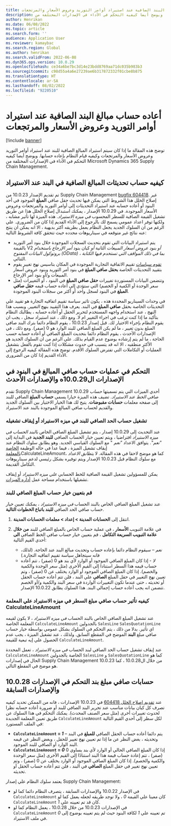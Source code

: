 ```yaml
---
title: أعاده حساب مبالغ البند الصافية عند استيراد أوامر التوريد وعروض الأسعار والمرتجعات
description: توضح هذه المقالة ما إذا كان سيتم استيراد المبالغ الصافية للبند عند استيراد أوامر التوريد وعروض الأسعار والمرتجعات وكيفيه قيام النظام بإعاده حسابها. ويوضح أيضا كيفيه التحكم في الأداء في الإصدارات المختلفة من Microsoft Dynamics 365 Supply Chain Management.
author: Henrikan
ms.date: 06/08/2022
ms.topic: article
ms.search.form: ''
audience: Application User
ms.reviewer: kamaybac
ms.search.region: Global
ms.author: henrikan
ms.search.validFrom: 2022-06-08
ms.dyn365.ops.version: 10.0.29
ms.openlocfilehash: ce34a6be7bc3d14e23bdd8769aa71dc035b983b3
ms.sourcegitcommit: c98d55a4a6e27239ae6b317872332f01cbe8b875
ms.translationtype: HT
ms.contentlocale: ar-SA
ms.lasthandoff: 08/02/2022
ms.locfileid: "9220510"
---
```

# <a name="recalculate-line-net-amounts-when-importing-sales-orders-quotations-and-returns"></a>أعاده حساب مبالغ البند الصافية عند استيراد أوامر التوريد وعروض الأسعار والمرتجعات

[!include [banner](../includes/banner.md)]

توضح هذه المقالة ما إذا كان سيتم استيراد المبالغ الصافية للبند عند استيراد أوامر التوريد وعروض الأسعار والمرتجعات وكيفيه قيام النظام بإعاده حسابها. ويوضح أيضا كيفيه التحكم في الأداء في الإصدارات المختلفة من Microsoft Dynamics 365 Supply Chain Management.

## <a name="how-updates-to-net-line-amounts-are-calculated-on-import"></a>كيفيه حساب تحديثات المبالغ الصافية في البند عند الاستيراد

تم تقديم الإصدار 10.0.23 من Supply Chain Management [bugfix 604418](https://fix.lcs.dynamics.com/issue/results/?q=604418). غير إصلاح الخلل هذا الشروط التي يمكن فيها تحديث حقل صافي **المبلغ** الموجود في أحد البنود أو أعاده حسابه عند استيراد التحديثات إلى أوامر التوريد والمرتجعات وعروض الأسعار الموجودة. في 10.0.29 الإصدار ، يمكنك استبدال إصلاح الخلل هذا عن طريق تشغيل القيمة الصافية للسطر المحسوب *في ميزه الاستيراد*. هذه الميزة لها تأثير مشابه ، ولكنها توفر اعداد عمومي يسمح لك بالرجوع إلى الأداء القديم إذا كان من الضروري. علي الرغم من ان السلوك الجديد يجعل النظام يعمل بطريقه أكثر بديهية ، الا انه يمكن ان ينتج عنه نتائج غير متوقعه في سيناريوهات محدده حيث تتحقق كافة الشروط التالية:

- يتم استيراد البيانات التي تقوم بتحديث السجلات الموجودة خلال بنود أمر التوريد بالقيمة V2 *أو بنود عروض أسعار المبيعات* الثانية *أو* كيان بنود *أمر الإرجاع باستخدام بروتوكول البيانات المفتوح (OData) ، بما في ذلك المواقف التي تستخدم فيها الكتابة* الثنائي.
- [تقوم سياسات](/dynamicsax-2012/appuser-itpro/trade-agreement-evaluation-policies-white-paper) تقييم الاتفاقية التجارية الموجودة في المكان بتاسيس نهج تغيير يقوم بتقييد التحديثات الخاصة **بحقل صافي المبلغ** في بنود أمر التوريد وبنود عروض أسعار المبيعات و/أو بنود أمر الإرجاع.
- وتتضمن البيانات المستوردة تغييرات **حقل صافي المبلغ** في البنود ، أو التغييرات (مثل سعر الوحدة أو الكمية أو الخصم) التي ستؤدي إلى أعاده حساب قيمه **حقل صافي المبلغ** في البنود لسجل واحد أو أكثر من سجلات البنود الموجودة.

في وحدات السيناريو المحددة هذه ، يكون تاثير سياسة تقييم اتفاقيه التجارة هو تقييد علي التحديثات الخاصة بحقل **صافي المبلغ** في البند. يعرف هذا التقييد بنهج *التغيير*. وبسبب هذا النهج ، عند استخدام واجهه المستخدم لتحرير الحقل أو أعاده حسابه ، يطالبك النظام بتأكيد ما إذا كنت ترغب في اجراء التغيير ام لا. ومع ذلك ، عند استيراد سجل ، يجب ان يقوم النظام بإجراء الاختيار لك. قبل إصدار 10.0.23 ، يقوم النظام دائما بترك البند صافي المبلغ بدون تغيير ، ما لم يكن المبلغ الصافي للبند الوارد هو 0 (صفر). ومع ذلك ، في الإصدارات الأحدث ، يقوم النظام دائما بتحديث المبلغ الصافي أو أعاده حسابه حسب الحاجة ، ما لم يتم إرشاده بوضوح عدم القيام بذلك. علي الرغم من ان السلوك الجديد هو الأكثر منطقيه ، الا انه قد يتسبب في حدوث مشكلات إذا كنت تقوم بالفعل بتشغيل العمليات أو التكاملات التي تفترض السلوك الأقدم. توضح هذه المقالة كيفيه الرجوع إلى الأداء القديم إذا كان من الضروري.

## <a name="control-calculations-of-line-net-amounts-in-versions-10029-and-later"></a>التحكم في عمليات حساب صافي المبالغ في البنود في الإصدارات ال10.0.29ه والإصدارات الأحدث

تقدم Supply Chain Management 10.0.29 أحدي الميزات التي يتم تسميتها *حساب صافي الخط عند الاستيراد*. تضيف هذه الميزة خيارا يسمي **حساب المبلغ** الصافي للبند إلى صفحه معلمات **حسابات مقبوضات**. يتيح لك هذا الخيار الاختيار بين السلوك الجديد والقديم لحساب صافي المبالغ الموجودة بالبند عند الاستيراد.

### <a name="turn-the-calculate-line-net-amount-on-import-feature-on-or-off"></a>تشغيل حساب الحد الصافي للبند في ميزه الاستيراد أو إيقاف تشغيله

عند التحديث إلى 10.0.29 إصدار ، يتم تشغيل المبلغ الصافي الخاص *بالبند الحساب في ميزه الاستيراد* افتراضيا ، ويتم تعيين خيار الحساب الصافي **للبند الجديد** في البداية إلى *"نعم"*. يتوافق الاعداد *"نعم* " مع السلوك القياسي الجديد. وهو يطابق سلوك النظام عند إيقاف تشغيل الميزة ، فيما عدا في حاله الوظيفة [الخاصة بالمعلمة](#CalculateLineAmount)CalculateLineAmount، كما هو موضح لاحقا في هذه المقالة. لا *يتطابق الاعداد* مع سلوك النظام قبل 10.0.23 الإصدار ويتم توفيره بشكل رئيسي لدعم سيناريوهات التكامل القديمة.

يمكن للمسؤولين تشغيل القيمة الصافية للخط الحسابي *علي ميزه الاستيراد* أو إيقاف تشغيلها باستخدام مساحة عمل [أداره الميزات](../../fin-ops-core/fin-ops/get-started/feature-management/feature-management-overview.md).

### <a name="set-the-calculate-line-net-amount-option"></a>قم بتعيين خيار حساب المبلغ الصافي للبند

عند تشغيل المبلغ الصافي الخاص بالبند الحساب *في ميزه الاستيراد* ، يمكنك تعيين خيار حساب صافي الحد الصافي **للبند باتباع الخطوات التالية**.

1. انتقل إلى **الحسابات المدينة \> إعداد \> معلمات الحسابات المدينة**.
1. في علامة التبويب **الأسعار** ، في عملية حساب الخاص بالمبلغ الصافي للبند **من خلال علامة التبويب السريعة التكامل** ، قم بتعيين خيار حساب صافي الخط الصافي **الى** أحدي القيم التالية:

    - *نعم* – سيقوم النظام دائما بإعاده حساب وتحديث مبالغ البند عند الحاجة. (لذلك، فانه سيتجاهل سياسة تقييم اتفاقيه التجارة.)
    - *لا* - إذا كان المبلغ الصافي الموجود أو الوارد لأي بند هو 0 (صفر) ، تتم أعاده حساب قيمه هذا السطر استنادا إلى القيم الأخرى (مثل سعر الوحدة والكمية والخصم). إذا كان المبلغ الصافي الموجود أو الوارد يختلف عن 0 (صفر) ، وتم تعيين نهج التغيير في حقل المبلغ **الصافي** علي البند ، فلن تتم أعاده حساب الحقل أو تحديثه ، حتى عندما تكون التغييرات الواردة في سعر البند والكمية و/أو الخصم تتضمن انه يجب أعاده حساب إجمالي البند. هذا السلوك يطابق 10.0.22 الإصدار.

### <a name="how-the-calculate-line-net-amount-on-import-feature-affects-the-calculatelineamount-parameter"></a><a name="CalculateLineAmount"></a>كيفيه تأثير حساب صافي مبلغ السطر في ميزه الاستيراد علي المعلمة CalculateLineAmount

عند تشغيل المبلغ الصافي الخاص بالبند الحساب *في ميزه الاستيراد* ، لا يكون لقيمه المعلمة الخاصة `CalculateLineAmount` بالجدولين `SalesLine` `SalesQuotationLine` اي تأثير. بدلا من ذلك ، يتم التحكم في السلوك بشكل عمومي بواسطة خيار حساب صافي مبلغ **البند** الموضح في المقطع السابق. ولذلك ، عند تشغيل الميزة ، يجب عدم الحصول علي إيه تبعية للقيمة `CalculateLineAmount`.

عند إيقاف تشغيل حساب الحد الصافي لبند الحساب *في ميزه الاستيراد* ، تعمل المحددة `CalculateLineAmount` الخاصة بالجدولين `SalesLine` و `SalesQuotationLine` كما هو الحال في إصدارات Supply Chain Management 10.0.23 من خلال ال10.0.28 ، كما هو موضح في المقطع التالي.

## <a name="control-line-net-amount-calculations-in-versions-10028-and-earlier"></a>حسابات صافي مبلغ بند التحكم في الإصدارات 10.0.28 والإصدارات السابقة

عند [تقديم إصلاح الخلل 604418](https://fix.lcs.dynamics.com/issue/results/?q=604418) في 10.0.23 الإصدارات ، فانه من الممكن تحديد كيفيه تصرف كل كيان بيانات مناسب عند تحرير البند الصافي للبند أو ضرورة أعاده حسابه نظرا لحدوث تغييرات أخرى (مثل سعر الصنف المحدث). يمكنك التحكم في هذا السلوك عن طريق تعيين المعلمة الجديدة `CalculateLineAmount` لكل سطر إلى أحدي القيم التالية في الملف المستورد:

- **`CalculateLineAmount` = *1*** – يتم دائما أعاده حساب الحقل الصافي **للمبلغ** في البند وتحديثه ، بغض النظر عن ما إذا تم تعيين نهج تغيير للحقل ، وبغض النظر عن قيمه البند الوارد أو الصافي للبند الموجود.
- **`CalculateLineAmount` = *0*** إذا كان المبلغ الصافي الحالي أو الوارد لأي بند يساوي 0 (صفر) ، تتم إعادة حساب قيمة هذا البند استنادًا إلى القيم الأخرى (مثل سعر الوحدة والكمية والخصم). إذا كان المبلغ الصافي الموجود أو الوارد يختلف عن 0 (صفر) ، وتم تعيين نهج تغيير في حقل المبلغ **الصافي** في البند ، فلن تتم أعاده حساب الحقل أو تحديثه.  

يعتمد سلوك النظام علي إصدار Supply Chain Management:

- في الإصدار 10.0.22 والإصدارات السابقة ، يتصرف النظام دائما كما لو `CalculateLineAmount` كان معينا علي القيمة *0* ، ولا توجد طريقه لجعله يعمل كما لو `CalculateLineAmount` كان قد تم تعيينه علي *1*.
- في الإصدارات 10.0.23 من خلال 10.0.28 ، يعمل النظام كما لو `CalculateLineAmount` تم تعيينه علي *1* لكافة البنود حيث لم يتم تعيينه بوضوح إلى *0* في ملف الاستيراد.
